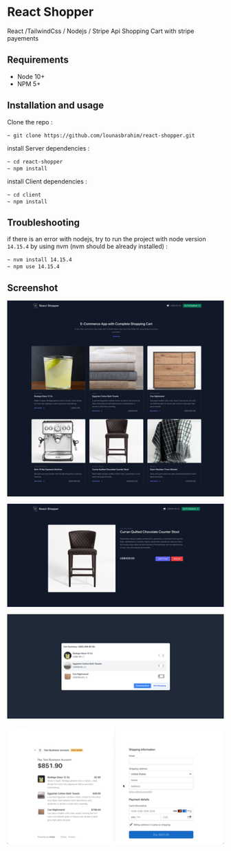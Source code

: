 # React Shopper

React /TailwindCss / Nodejs / Stripe Api Shopping Cart with stripe payements

## Requirements

- Node 10+
- NPM 5+

## Installation and usage

Clone the repo : 
```
~ git clone https://github.com/lounasbrahim/react-shopper.git
```
install Server dependencies : 

```
~ cd react-shopper
~ npm install
```
install Client dependencies : 
```
~ cd client
~ npm install
```

## Troubleshooting

if there is an error with nodejs, try to run the project with node version `14.15.4`
by using nvm (nvm should be already installed) : 

```
~ nvm install 14.15.4
~ npm use 14.15.4
```

## Screenshot 

![Home Page](https://github.com/lounasbrahim/react-shopper/blob/main/Screenshots/1.png?raw=true)

![Product Page](https://github.com/lounasbrahim/react-shopper/blob/main/Screenshots/2.png?raw=true)

![Cart Modal](https://github.com/lounasbrahim/react-shopper/blob/main/Screenshots/3.png?raw=true)

![Stripe Checkout](https://github.com/lounasbrahim/react-shopper/blob/main/Screenshots/4.png?raw=true)




